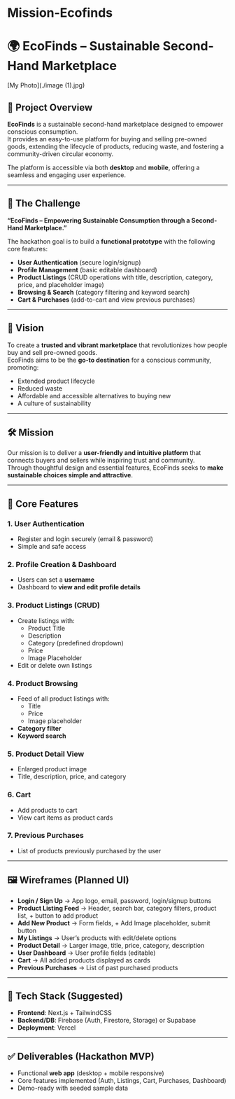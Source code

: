# Mission-Ecofinds
# 🌍 EcoFinds – Sustainable Second-Hand Marketplace

[My Photo](./image (1).jpg)



## 📖 Project Overview
**EcoFinds** is a sustainable second-hand marketplace designed to empower conscious consumption.  
It provides an easy-to-use platform for buying and selling pre-owned goods, extending the lifecycle of products, reducing waste, and fostering a community-driven circular economy.  

The platform is accessible via both **desktop** and **mobile**, offering a seamless and engaging user experience.

---

## 🚀 The Challenge
**“EcoFinds – Empowering Sustainable Consumption through a Second-Hand Marketplace.”**

The hackathon goal is to build a **functional prototype** with the following core features:
- **User Authentication** (secure login/signup)  
- **Profile Management** (basic editable dashboard)  
- **Product Listings** (CRUD operations with title, description, category, price, and placeholder image)  
- **Browsing & Search** (category filtering and keyword search)  
- **Cart & Purchases** (add-to-cart and view previous purchases)  

---

## 🎯 Vision
To create a **trusted and vibrant marketplace** that revolutionizes how people buy and sell pre-owned goods.  
EcoFinds aims to be the **go-to destination** for a conscious community, promoting:
- Extended product lifecycle  
- Reduced waste  
- Affordable and accessible alternatives to buying new  
- A culture of sustainability  

---

## 🛠️ Mission
Our mission is to deliver a **user-friendly and intuitive platform** that connects buyers and sellers while inspiring trust and community.  
Through thoughtful design and essential features, EcoFinds seeks to **make sustainable choices simple and attractive**.

---

## 📌 Core Features
### 1. **User Authentication**
- Register and login securely (email & password)
- Simple and safe access

### 2. **Profile Creation & Dashboard**
- Users can set a **username**
- Dashboard to **view and edit profile details**

### 3. **Product Listings (CRUD)**
- Create listings with:
  - Product Title  
  - Description  
  - Category (predefined dropdown)  
  - Price  
  - Image Placeholder  
- Edit or delete own listings

### 4. **Product Browsing**
- Feed of all product listings with:
  - Title  
  - Price  
  - Image placeholder  
- **Category filter**  
- **Keyword search**

### 5. **Product Detail View**
- Enlarged product image  
- Title, description, price, and category  

### 6. **Cart**
- Add products to cart  
- View cart items as product cards  

### 7. **Previous Purchases**
- List of products previously purchased by the user  

---

## 🖼️ Wireframes (Planned UI)
- **Login / Sign Up** → App logo, email, password, login/signup buttons  
- **Product Listing Feed** → Header, search bar, category filters, product list, + button to add product  
- **Add New Product** → Form fields, + Add Image placeholder, submit button  
- **My Listings** → User’s products with edit/delete options  
- **Product Detail** → Larger image, title, price, category, description  
- **User Dashboard** → User profile fields (editable)  
- **Cart** → All added products displayed as cards  
- **Previous Purchases** → List of past purchased products  

---

## 📂 Tech Stack (Suggested)
- **Frontend**: Next.js + TailwindCSS  
- **Backend/DB**: Firebase (Auth, Firestore, Storage) or Supabase  
- **Deployment**: Vercel  

---

## ✅ Deliverables (Hackathon MVP)
- Functional **web app** (desktop + mobile responsive)  
- Core features implemented (Auth, Listings, Cart, Purchases, Dashboard)  
- Demo-ready with seeded sample data  


